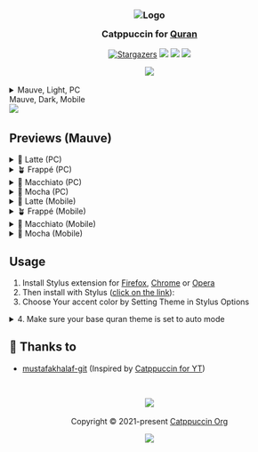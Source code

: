 <h3 align="center">
	<img src="https://raw.githubusercontent.com/mustafakhalaf-git/Quran/main/assets/quran.png" width="100" alt="Logo"/><br/>
	<img src="https://raw.githubusercontent.com/catppuccin/catppuccin/main/assets/misc/transparent.png" height="30" width="0px"/>
	Catppuccin for <a href="https://quran.com">Quran</a>
	<img src="https://raw.githubusercontent.com/catppuccin/catppuccin/main/assets/misc/transparent.png" height="30" width="0px"/>
</h3>

<p align="center">
    <a href="https://github.com/mustafakhalaf-git/Quran/stargazers"><img alt="Stargazers" src="https://img.shields.io/github/stars/mustafakhalaf-git/Quran?colorA=363a4f&colorB=b7bdf8&style=for-the-badge"></a>
    <a href="https://github.com/mustafakhalaf-git/Quran/issues"><img src="https://img.shields.io/github/issues/mustafakhalaf-git/Quran?colorA=363a4f&colorB=f5a97f&style=for-the-badge"></a>
    <a href="https://github.com/mustafakhalaf-git/Quran/contributors"><img src="https://img.shields.io/github/contributors/mustafakhalaf-git/Quran?colorA=363a4f&colorB=a6da95&style=for-the-badge"></a>
    <a href="https://raw.githubusercontent.com/mustafakhalaf-git/quran/main/src/CatppuccinQuran.user.css"><img src="https://img.shields.io/badge/stylus-install-cba6f7?colorA=363a4f&style=for-the-badge"></a>
</p>

<p align="center">
  <img src="https://raw.githubusercontent.com/mustafakhalaf-git/quran/main/assets/DarkPreviewPC.webp"/>
  <details>
  <summary> Mauve, Light, PC</summary>
  <img src="https://raw.githubusercontent.com/mustafakhalaf-git/quran/main/assets/LightPreviewPC.webp"/>
  </details>
  <summary> Mauve, Dark, Mobile</summary>
  <img src="https://raw.githubusercontent.com/mustafakhalaf-git/quran/main/assets/LightPreviewMobile.webp"/>
  </details>
</p>

## Previews (Mauve)

<details>
<summary>🌻 Latte (PC)</summary>
<img src="https://raw.githubusercontent.com/mustafakhalaf-git/quran/main/assets/LatteDarkPC.png"/>
</details>
<details>
<summary>🪴 Frappé (PC)</summary>
<img src="https://raw.githubusercontent.com/mustafakhalaf-git/quran/main/assets/FrappeDarkPC.png"/>
</details>
<details>
<summary>🌺 Macchiato (PC)</summary>
<img src="https://raw.githubusercontent.com/mustafakhalaf-git/quran/main/assets/MacchiatoDarkPC.png"/>
</details>
<details>
<summary>🌿 Mocha (PC)</summary>
<img src="https://raw.githubusercontent.com/mustafakhalaf-git/quran/main/assets/MochaDarkPC.png"/>
</details>

<details>
<summary>🌻 Latte (Mobile)</summary>
<img src="https://raw.githubusercontent.com/mustafakhalaf-git/quran/main/assets/LatteDarkMobile.png"/>
</details>
<details>
<summary>🪴 Frappé (Mobile)</summary>
<img src="https://raw.githubusercontent.com/mustafakhalaf-git/quran/main/assets/FrappeDarkMobile.png"/>
</details>
<details>
<summary>🌺 Macchiato (Mobile)</summary>
<img src="https://raw.githubusercontent.com/mustafakhalaf-git/quran/main/assets/MacchiatoDarkMobile.png"/>
</details>
<details>
<summary>🌿 Mocha (Mobile)</summary>
<img src="https://raw.githubusercontent.com/mustafakhalaf-git/quran/main/assets/MochaDarkMobile.png"/>
</details>

## Usage

1. Install Stylus extension for [Firefox](https://addons.mozilla.org/en-US/firefox/addon/styl-us/), [Chrome](https://chrome.google.com/webstore/detail/stylus/clngdbkpkpeebahjckkjfobafhncgmne) or [Opera](https://addons.opera.com/en-gb/extensions/details/stylus/)
2. Then install with Stylus ([click on the link](https://raw.githubusercontent.com/mustafakhalaf-git/quran/main/src/CatppuccinQuran.user.css)):
3. Choose Your accent color by Setting Theme in Stylus Options
<details>
<summary>
4. Make sure your base quran theme is set to auto mode
</summary>

![Help image](./assets/set-theme-to-auto.png)
</details>

## 💝 Thanks to

- [mustafakhalaf-git](https://github.com/mustafakhalaf-git) (Inspired by  [Catppuccin for YT](https://github.com/catppuccin/youtube/))

&nbsp;

<p align="center">
	<img src="https://raw.githubusercontent.com/catppuccin/catppuccin/main/assets/footers/gray0_ctp_on_line.svg?sanitize=true" />
</p>

<p align="center">
	Copyright &copy; 2021-present <a href="https://github.com/catppuccin" target="_blank">Catppuccin Org</a>
</p>

<p align="center">
	<a href="https://github.com/catppuccin/catppuccin/blob/main/LICENSE"><img src="https://img.shields.io/static/v1.svg?style=for-the-badge&label=License&message=MIT&logoColor=d9e0ee&colorA=363a4f&colorB=b7bdf8"/></a>
</p>
